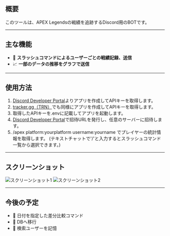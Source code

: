 ## 概要

このツールは、APEX Legendsの戦績を追跡するDiscord用のBOTです。

---

## 主な機能

- 📝 **スラッシュコマンドによるユーザーごとの戦績記録、送信**
- 📈 **一部のデータの推移をグラフで送信**

---

## 使用方法

1. [Discord Developer Portal](https://discord.com/developers/applications)よりアプリを作成してAPIキーを取得します。
2. [tracker.gg（TRN）](https://tracker.gg/developers)でも同様にアプリを作成してAPIキーを取得します。
3. 取得したAPIキーを.envに記載してアプリを起動します。
4. [Discord Developer Portal](https://discord.com/developers/applications)で招待URLを発行し、任意のサーバーに招待します。
5. /apex platform:yourplatform username:yourname でプレイヤーの統計情報を取得します。 (テキストチャットで'/'と入力するとスラッシュコマンド一覧から選択できます。)

---

## スクリーンショット

![スクリーンショット1](../assets/img/APEX_stats_Bot/command.png)
![スクリーンショット2](../assets/img/APEX_stats_Bot/response.png)

---

## 今後の予定

- 📅 日付を指定した差分比較コマンド
- 💾 DBへ移行
- 🪪 検索ユーザーを記憶
